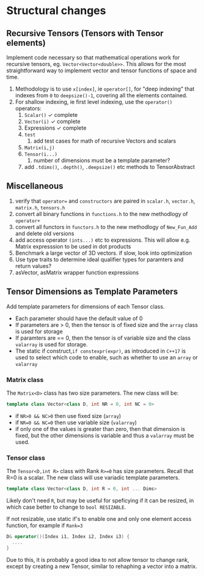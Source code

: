 # Structural changes


## Recursive Tensors (Tensors with Tensor elements)

Implement code necessary so that mathematical operations work for recursive tensors, eg. `Vector<Vector<double>>`.  This allows for the most straightforward way to implement vector and tensor functions of space and time.


1. Methodology is to use `x[index]`, ie `operator[]`, for "deep indexing" that indexes from `0` to `deepsize()-1`, covering all the elements contained.  
1. For shallow indexing, ie first level indexing, use the `operator()` operators:
    1. `Scalar()` ✓ complete 
    1. `Vector(i)` ✓ complete 
    1. Expressions ✓ complete 
    1. `test`
       1. add test cases for math of recursive Vectors and scalars
    1. `Matrix(i,j)` 
    1. `Tensor(i...)`
       1. number of dimensions must be a template parameter?
    1. add `.tdims()`, `.depth()`, `.deepsize()` etc methods to TensorAbstract
    

## Miscellaneous
1. verify that `operator=` and `constructors` are paired in `scalar.h`, `vector.h`, `matrix.h`, `tensors.h`
1. convert all binary functions in `functions.h` to the new methodlogy of `operator+`
1. convert all functors in `functors.h` to the new methodlogy of `New_Fun_Add` and delete old versions
1. add access operator `(ints...)` etc to expressions. This will allow e.g. Matrix expresssion to be used in dot products
1. Benchmark a large vector of 3D vectors. if slow, look into optimization
1. Use type traits to determine ideal qualifier types for paramters and return values?
1. asVector, asMatrix wrapper function expressions

## Tensor Dimensions as Template Parameters

Add template parameters for dimensions of each Tensor class.  
* Each parameter should have the default value of 0
* If parameters are > 0, then the tensor is of fixed size and the `array` class is used for storage
* If paramters are == 0, then the tensor is of variable size and the class `valarray` is used for storage.  
* The static if construct,`if constexpr(expr)`, as introduced in `C++17` is used to select which code to enable, such as whether to use an `array` or `valarray`

### Matrix class
The `Matrix<D>` class has two size parameters.  The new class will be:

```C++
template class Vector<class D, int NR = 0, int NC = 0>
```
* if `NR>0 && NC>0` then use fixed size (`array`)
* if `NR=0 && NC=0` then use variable size (`valarray`)
* if only one of the values is greater than zero, then that dimension is fixed, but the other dimensions is variable and thus a `valarray` must be used.


### Tensor class
The `Tensor<D,int R>` class with Rank `R>=0` has size parameters.  Recall that R=0 is a scalar. The new class will use variadic template parameters.

```C++
template class Vector<class D, int R = 0, int ... Dims>
```
Likely don't need `R`, but may be useful for speficying if it can be resized, in which case better to change to `bool RESIZABLE`.

If not resizable, use static if's to enable one and only one element access function, for example if `Rank=3`

```C++
D& operator()(Index i1, Index i2, Index i3) {
  ....
}
```

Due to this, it is probably a good idea to not allow tensor to change rank, except by creating a new Tensor, similar to rehaphing a vector into a matrix.

